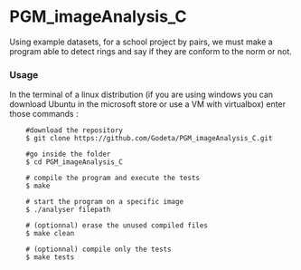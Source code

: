 # PGM_imageAnalysis_C
Using example datasets, for a school project by pairs, we must make a program able to detect rings and say if they are conform to the norm or not. 

### Usage
In the terminal of a linux distribution (if you are using windows you can download Ubuntu in the microsoft store or use a VM with virtualbox) enter those commands :
```
    #download the repository
    $ git clone https://github.com/Godeta/PGM_imageAnalysis_C.git

    #go inside the folder
    $ cd PGM_imageAnalysis_C

    # compile the program and execute the tests
    $ make
    
    # start the program on a specific image
    $ ./analyser filepath

    # (optionnal) erase the unused compiled files
    $ make clean

    # (optionnal) compile only the tests
    $ make tests
```